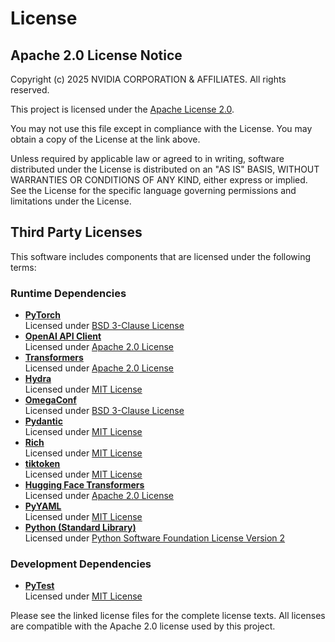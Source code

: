 # License

## Apache 2.0 License Notice

Copyright (c) 2025 NVIDIA CORPORATION & AFFILIATES. All rights reserved.

This project is licensed under the [Apache License 2.0](http://www.apache.org/licenses/LICENSE-2.0).

You may not use this file except in compliance with the License. You may obtain a copy of the License at the link above.

Unless required by applicable law or agreed to in writing, software distributed under the License is distributed on an "AS IS" BASIS, WITHOUT WARRANTIES OR CONDITIONS OF ANY KIND, either express or implied. See the License for the specific language governing permissions and limitations under the License.

## Third Party Licenses

This software includes components that are licensed under the following terms:

### Runtime Dependencies
- **[PyTorch](https://pytorch.org/)**  
  Licensed under [BSD 3-Clause License](https://github.com/pytorch/pytorch/blob/master/LICENSE)
- **[OpenAI API Client](https://github.com/openai/openai-python)**  
  Licensed under [Apache 2.0 License](https://github.com/openai/openai-python/blob/main/LICENSE)
- **[Transformers](https://huggingface.co/transformers/)**  
  Licensed under [Apache 2.0 License](https://github.com/huggingface/transformers/blob/main/LICENSE)
- **[Hydra](https://hydra.cc/)**  
  Licensed under [MIT License](https://github.com/facebookresearch/hydra/blob/main/LICENSE)
- **[OmegaConf](https://omegaconf.readthedocs.io/)**  
  Licensed under [BSD 3-Clause License](https://github.com/omry/omegaconf/blob/master/LICENSE)
- **[Pydantic](https://pydantic-docs.helpmanual.io/)**  
  Licensed under [MIT License](https://github.com/pydantic/pydantic/blob/main/LICENSE)
- **[Rich](https://rich.readthedocs.io/)**  
  Licensed under [MIT License](https://github.com/Textualize/rich/blob/master/LICENSE)
- **[tiktoken](https://github.com/openai/tiktoken)**  
  Licensed under [MIT License](https://github.com/openai/tiktoken/blob/main/LICENSE)
- **[Hugging Face Transformers](https://github.com/huggingface/transformers)**  
  Licensed under [Apache 2.0 License](https://github.com/huggingface/transformers/blob/main/LICENSE)
- **[PyYAML](https://pyyaml.org/)**  
  Licensed under [MIT License](https://github.com/yaml/pyyaml/blob/master/LICENSE)
- **[Python (Standard Library)](https://www.python.org/)**  
  Licensed under [Python Software Foundation License Version 2](https://docs.python.org/3/license.html)

### Development Dependencies
- **[PyTest](https://pytest.org/)**  
  Licensed under [MIT License](https://github.com/pytest-dev/pytest/blob/main/LICENSE)

Please see the linked license files for the complete license texts. All licenses are compatible with the Apache 2.0 license used by this project. 

